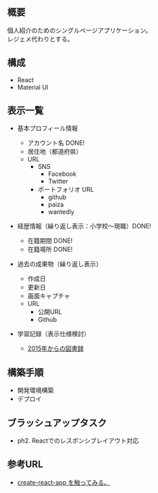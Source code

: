 ## 概要
個人紹介のためのシングルページアプリケーション。  
レジェメ代わりとする。

## 構成

* React
* Material UI

## 表示一覧

* 基本プロフィール情報
  * アカウント名 DONE!
  * 居住地（都道府県）
  * URL
    * SNS
      * Facebook
      * Twitter
    * ポートフォリオ URL
      * github
      * paiza
      * wantedly

* 経歴情報（繰り返し表示：小学校〜現職）DONE!
  * 在籍期間 DONE!
  * 在籍場所 DONE!

* 過去の成果物（繰り返し表示）
  * 作成日
  * 更新日
  * 画面キャプチャ
  * URL
    * 公開URL
    * Github

* 学習記録（表示仕様検討）　
  * [2015年からの図書録](https://docs.google.com/spreadsheets/d/11KmSewsZe_C-sglhsq1Pt4hfEh7pLdAwMweFRqu5YDc/edit#gid=1404529824)

## 構築手順

* 開発環境構築
* デプロイ

## ブラッシュアップタスク

* ph2. Reactでのレスポンシブレイアウト対応

## 参考URL

* [create-react-app を触ってみる。](http://qiita.com/Satachito/items/a86702216db8a330f2f7)
